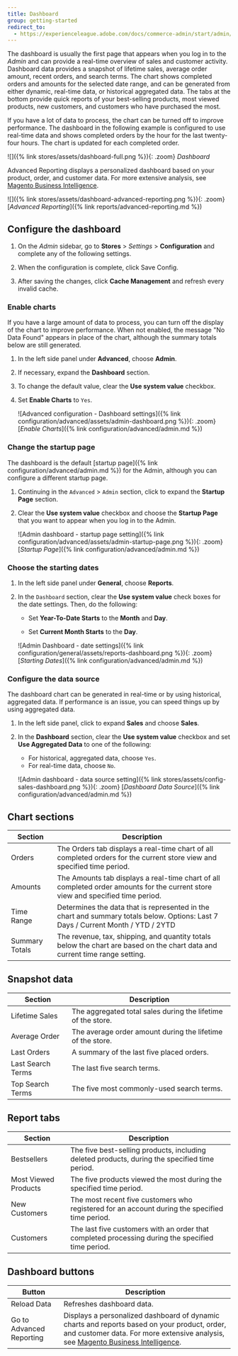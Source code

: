 ```yaml
---
title: Dashboard
group: getting-started
redirect_to:
  - https://experienceleague.adobe.com/docs/commerce-admin/start/admin/tools/admin-dashboard.html
---
```


The dashboard is usually the first page that appears when you log in to the _Admin_ and can provide a real-time overview of sales and customer activity. Dashboard data provides a snapshot of lifetime sales, average order amount, recent orders, and search terms. The chart shows completed orders and amounts for the selected date range, and can be generated from either dynamic, real-time data, or historical aggregated data. The tabs at the bottom provide quick reports of your best-selling products, most viewed products, new customers, and customers who have purchased the most.

If you have a lot of data to process, the chart can be turned off to improve performance. The dashboard in the following example is configured to use real-time data and shows completed orders by the hour for the last twenty-four hours. The chart is updated for each completed order.

![]({% link stores/assets/dashboard-full.png %}){: .zoom}
_Dashboard_

Advanced Reporting displays a personalized dashboard based on your product, order, and customer data. For more extensive analysis, see [Magento Business Intelligence][1].

![]({% link stores/assets/dashboard-advanced-reporting.png %}){: .zoom}
[_Advanced Reporting_]({% link reports/advanced-reporting.md %})

## Configure the dashboard

1. On the _Admin_ sidebar, go to **Stores** > _Settings_ > **Configuration** and complete any of the following settings.

1. When the configuration is complete, click <span class="btn">Save Config</span>.

1. After saving the changes, click **Cache Management** and refresh every invalid cache.

### Enable charts

If you have a large amount of data to process, you can turn off the display of the chart to improve performance.  When not enabled, the message "No Data Found" appears in place of the chart, although the summary totals below are still generated.

1. In the left side panel under **Advanced**, choose **Admin**.

1. If necessary, expand the **Dashboard** section.

1. To change the default value, clear the **Use system value** checkbox.

1. Set **Enable Charts** to `Yes`.

   ![Advanced configuration - Dashboard settings]({% link configuration/advanced/assets/admin-dashboard.png %}){: .zoom}
   [_Enable Charts_]({% link configuration/advanced/admin.md %})

### Change the startup page

The dashboard is the default [startup page]({% link configuration/advanced/admin.md %}) for the Admin, although you can configure a different startup page.

1. Continuing in the `Advanced` > `Admin` section, click to expand the **Startup Page** section.

1. Clear the **Use system value** checkbox and choose the **Startup Page** that you want to appear when you log in to the Admin.

   ![Admin dashboard - startup page setting]({% link configuration/advanced/assets/admin-startup-page.png %}){: .zoom}
   [_Startup Page_]({% link configuration/advanced/admin.md %})

### Choose the starting dates

1. In the left side panel under **General**, choose **Reports**.

1. In the `Dashboard` section, clear the **Use system value** check boxes for the date settings. Then, do the following:

   - Set **Year-To-Date Starts** to the **Month** and **Day**.

   - Set **Current Month Starts** to the **Day**.

   ![Admin Dashboard - date settings]({% link configuration/general/assets/reports-dashboard.png %}){: .zoom}
   [_Starting Dates_]({% link configuration/advanced/admin.md %})

### Configure the data source

The dashboard chart can be generated in real-time or by using historical, aggregated data. If performance is an issue, you can speed things up by using aggregated data.

1. In the left side panel, click to expand **Sales** and choose **Sales**.

1. In the **Dashboard** section, clear the **Use system value** checkbox and set **Use Aggregated Data** to one of the following:

   - For historical, aggregated data, choose `Yes`.
   - For real-time data, choose `No`.

   ![Admin dashboard - data source setting]({% link stores/assets/config-sales-dashboard.png %}){: .zoom}
   [_Dashboard Data Source_]({% link configuration/advanced/admin.md %})

## Chart sections

|Section|Description|
|--- |--- |
|Orders|The Orders tab displays a real-time chart of all completed orders for the current store view and specified time period.|
|Amounts|The Amounts tab displays a real-time chart of all completed order amounts for the current store view and specified time period.|
|Time Range|Determines the data that is represented in the chart and summary totals below. Options: Last 7 Days / Current Month / YTD / 2YTD|
|Summary Totals|The revenue, tax, shipping, and quantity totals below the chart are based on the chart data and current time range setting.|

## Snapshot data

|Section|Description|
|--- |--- |
|Lifetime Sales|The aggregated total sales during the lifetime of the store.|
|Average Order|The average order amount during the lifetime of the store.|
|Last Orders| A summary of the last five placed orders.|
|Last Search Terms|The last five search terms.|
|Top Search Terms|The five most commonly-used search terms.|

## Report tabs

|Section|Description|
|--- |--- |
|Bestsellers|The five best-selling products, including deleted products, during the specified time period.|
|Most Viewed Products|The five products viewed the most during the specified time period.|
|New Customers|The most recent five customers who registered for an account during the specified time period.|
|Customers|The last five customers with an order that completed processing during the specified time period.|

## Dashboard buttons

|Button|Description|
|--- |--- |
|<span class="btn">Reload Data</span>|Refreshes dashboard data.|
|<span class="btn">Go to Advanced Reporting</span>|Displays a personalized dashboard of dynamic charts and reports based on your product, order, and customer data. For more extensive analysis, see [Magento Business Intelligence][1].|

[1]: https://docs.magento.com/mbi/getting-started/getting-started.html
